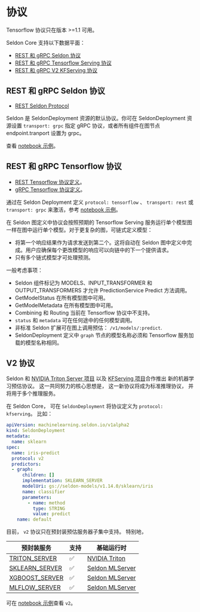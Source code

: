 # 协议

Tensorflow 协议只在版本 >=1.1 可用。

Seldon Core 支持以下数据平面：

 * [REST 和 gRPC Seldon 协议](#rest-and-grpc-seldon-protocol)
 * [REST 和 gRPC Tensorflow Serving 协议](#rest-and-grpc-tensorflow-protocol)
 * [REST 和 gRPC V2 KFServing 协议](#v2-kfserving-protocol)

## REST 和 gRPC Seldon 协议

 * [REST Seldon Protocol](../reference/apis/index.html)

Seldon 是 SeldonDeployment 资源的默认协议。你可在 SeldonDeployment 资源设置 `transport: grpc` 指定 gRPC 协议，或者所有组件在图节点 endpoint.tranport 设置为 grpc。

查看 [notebook 示例](../examples/protocol_examples.html)。

## REST 和 gRPC Tensorflow 协议

   * [REST Tensorflow 协议定义](https://github.com/tensorflow/serving/blob/master/tensorflow_serving/g3doc/api_rest.md)。
   * [gRPC Tensorflow 协议定义](https://github.com/tensorflow/serving/blob/master/tensorflow_serving/apis/prediction_service.proto)。

通过在 Seldon Deployment 定义 `protocol: tensorflow` 、 `transport: rest` 或 `transport: grpc` 来激活，参考 [notebook 示例](../examples/protocol_examples.html)。

在 Seldon 图定义中协议会按照预期的 Tensorflow Serving 服务运行单个模型图一样在图中运行单个模型。对于更复杂的图，可链式定义模型：

 * 将第一个响应结果作为请求发送到第二个。这将自动在 Seldon 图中定义中完成。用户应确保每个更改模型的响应可以向链中的下一个提供请求。
 * 只有多个链式模型才可处理预测。


一般考虑事项：

  * Seldon 组件标记为 MODELS、INPUT_TRANSFORMER 和 OUTPUT_TRANSFORMERS 才允许 PredictionService Predict 方法调用。
  * GetModelStatus 在所有模型图中可用。
  * GetModelMetadata 在所有模型图中可用。
  * Combining 和 Routing 当前在 Tensorflow 协议中不支持。
  * `status` 和 `metadata` 可在任何途中的任何模型调用。
  * 非标准 Seldon 扩展可在图上调用预估： `/v1/models/:predict`.
  * SeldonDeployment 定义中 `graph` 节点的模型名称必须和 Tensorflow 服务加载的模型名称相同。


## V2 协议 

Seldon 和 [NVIDIA Triton Server 
项目](https://github.com/triton-inference-server/server) 以及 [KFServing 
项目](https://github.com/kubeflow/kfserving)合作推出
新的机器学习预估协议。
这一共同努力的核心思想是，
这一新协议将成为标准推理协议，
并将用于多个推理服务。

在 Seldon Core，
可在 `SeldonDeployment` 将协议定义为 `protocol: kfserving`。
比如：

```yaml
apiVersion: machinelearning.seldon.io/v1alpha2
kind: SeldonDeployment
metadata:
  name: sklearn
spec:
  name: iris-predict
  protocol: v2
  predictors:
  - graph:
      children: []
      implementation: SKLEARN_SERVER
      modelUri: gs://seldon-models/v1.14.0/sklearn/iris
      name: classifier
      parameters:
        - name: method
          type: STRING
          value: predict
    name: default
```

目前，
`v2` 协议只在预封装预估服务器子集中支持。
特别地，

| 预封装服务 | 支持 | 基础运行时 |
| -- | -- | -- |
| [TRITON_SERVER](../servers/triton.md) | ✅ | [NVIDIA Triton](https://github.com/triton-inference-server/server) |
| [SKLEARN_SERVER](../servers/sklearn.md) | ✅  | [Seldon MLServer](https://github.com/seldonio/mlserver) |
| [XGBOOST_SERVER](../servers/xgboost.md) | ✅  | [Seldon MLServer](https://github.com/seldonio/mlserver) |
| [MLFLOW_SERVER](../servers/mlflow.md) | ✅  | [Seldon MLServer](https://github.com/seldonio/mlserver) |

可在 [notebook 示例](../examples/protocol_examples.html)查看 `v2`。
